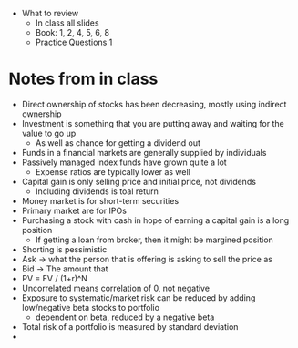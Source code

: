 - What to review
	- In class all slides
	- Book: 1, 2, 4, 5, 6, 8
	- Practice Questions 1
# Notes from in class
- Direct ownership of stocks has been decreasing, mostly using indirect ownership
- Investment is something that you are putting away and waiting for the value to go up
	- As well as chance for getting a dividend out
- Funds in a financial markets are generally supplied by individuals
- Passively managed index funds have grown quite a lot
	- Expense ratios are typically lower as well
- Capital gain is only selling price and initial price, not dividends
	- Including dividends is toal return
- Money market is for short-term securities
- Primary market are for IPOs
- Purchasing a stock with cash in hope of earning a capital gain is a long position
	- If getting a loan from broker, then it might be margined position
- Shorting is pessimistic
- Ask -> what the person that is offering is asking to sell the price as
- Bid -> The amount that 
- PV = FV / (1+r)^N
- Uncorrelated means correlation of 0, not negative
- Exposure to systematic/market risk can be reduced by adding low/negative beta stocks to portfolio
	- dependent on beta, reduced by a negative beta
- Total risk of a portfolio is measured by standard deviation
- 